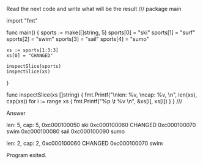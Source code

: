 Read the next code and write what will be the result
///
package main

import "fmt"

func main() {
	sports := make([]string, 5)
	sports[0] = "ski"
	sports[1] = "surf"
	sports[2] = "swim"
	sports[3] = "sail"
	sports[4] = "sumo"

	xs := sports[1:3:3]
	xs[0] = "CHANGED"

	inspectSlice(sports)
	inspectSlice(xs)
}

func inspectSlice(xs []string) {
	fmt.Printf("\nlen: %v, \ncap: %v, \n", len(xs), cap(xs))
	for i := range xs {
		fmt.Printf("%p \t %v \n", &xs[i], xs[i])
	}
}
///

Answer 

len: 5, 
cap: 5, 
0xc000100050 	 ski 
0xc000100060 	 CHANGED 
0xc000100070 	 swim 
0xc000100080 	 sail 
0xc000100090 	 sumo 

len: 2, 
cap: 2, 
0xc000100060 	 CHANGED 
0xc000100070 	 swim 

Program exited.